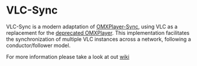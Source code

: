# VLC-Sync

VLC-Sync is a modern adaptation of [OMXPlayer-Sync](https://github.com/turingmachine/omxplayer-sync), using VLC as a replacement for the [deprecated OMXPlayer](https://github.com/popcornmix/omxplayer/commit/1f1d0ccd65d3a1caa86dc79d2863a8f067c8e3f8). This implementation facilitates the synchronization of multiple VLC instances across a network, following a conductor/follower model.

For more information please take a look at out [wiki](https://interactionstation.wdka.hro.nl/wiki/vlc-sync)